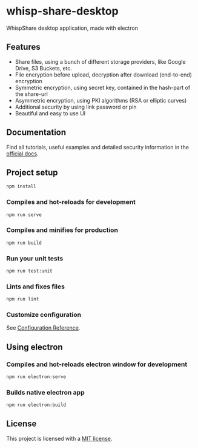# whisp-share-desktop
WhispShare desktop application, made with electron

## Features
* Share files, using a bunch of different storage providers, like Google Drive, S3 Buckets, etc.
* File encryption before upload, decryption after download (end-to-end) encryption
* Symmetric encryption, using secret key, contained in the hash-part of the share-url
* Asymmetric encryption, using PKI algorithms (RSA or elliptic curves)
* Additional security by using link password or pin
* Beautiful and easy to use UI

## Documentation
Find all tutorials, useful examples and detailed security information in the [official docs](https://whisp-share.de/docs#WIP).

## Project setup
```sh
npm install
```

### Compiles and hot-reloads for development
```sh
npm run serve
```

### Compiles and minifies for production
```sh
npm run build
```

### Run your unit tests
```sh
npm run test:unit
```

### Lints and fixes files
```sh
npm run lint
```

### Customize configuration
See [Configuration Reference](https://cli.vuejs.org/config/).

## Using electron

### Compiles and hot-reloads electron window for development
```sh
npm run electron:serve
```

### Builds native electron app
```sh
npm run electron:build
```

## License
This project is licensed with a [MIT license](./LICENSE.txt).
